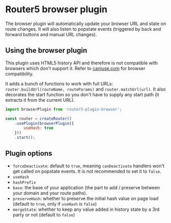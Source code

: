 # Router5 browser plugin

The browser plugin will automatically update your browser URL and state on route changes. It will also listen to popstate events (triggered by back and forward buttons and manual URL changes).

## Using the browser plugin

This plugin uses HTML5 history API and therefore is not compatible with browsers which don't support it. Refer to [caniuse.com](http://caniuse.com/#search=history) for browser compatibility.

It adds a bunch of functions to work with full URLs: `router.buildUrl(routeName, routeParams)` and `router.matchUrl(url)`. It also decorates the start function so you don't have to supply any start path (it extracts it from the current URL).

```js
import browserPlugin from 'router5-plugin-browser';

const router = createRouter()
    .usePlugin(browserPlugin({
        useHash: true
    }))
    .start();
```

## Plugin options

* `forceDeactivate`: default to `true`, meaning `canDeactivate` handlers won't get called on popstate events. It is not recommended to set it to `false`.
* `useHash`
* `hashPrefix`
* `base`: the base of your application (the part to add / preserve between your domain and your route paths).
* `preserveHash`: whether to preserve the initial hash value on page load (default to `true`, only if `useHash` is `false`)
* `mergeState`: whether to keep any value added in history state by a 3rd party or not (default to `false`)
